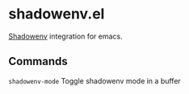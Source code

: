 # shadowenv.el
[Shadowenv](https://shopify.github.io/shadowenv) integration for emacs.

## Commands
`shadowenv-mode` Toggle shadowenv mode in a buffer
